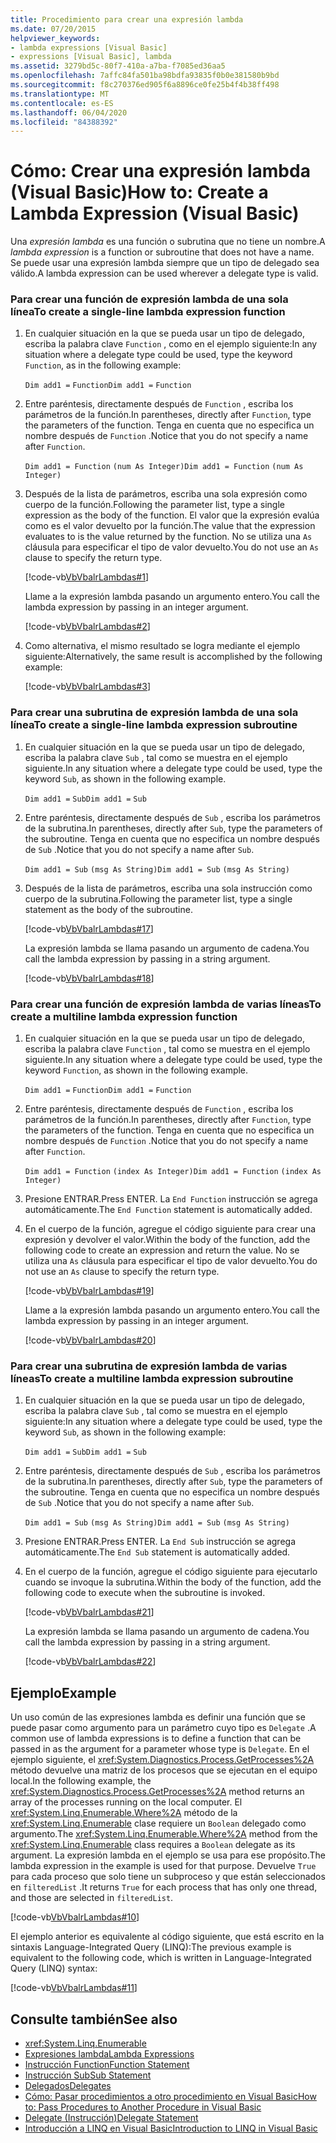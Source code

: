 ```yaml
---
title: Procedimiento para crear una expresión lambda
ms.date: 07/20/2015
helpviewer_keywords:
- lambda expressions [Visual Basic]
- expressions [Visual Basic], lambda
ms.assetid: 3279bd5c-80f7-410a-a7ba-f7085ed36aa5
ms.openlocfilehash: 7affc84fa501ba98bdfa93835f0b0e381580b9bd
ms.sourcegitcommit: f8c270376ed905f6a8896ce0fe25b4f4b38ff498
ms.translationtype: MT
ms.contentlocale: es-ES
ms.lasthandoff: 06/04/2020
ms.locfileid: "84388392"
---
```

# <a name="how-to-create-a-lambda-expression-visual-basic"></a><span data-ttu-id="4e53b-102">Cómo: Crear una expresión lambda (Visual Basic)</span><span class="sxs-lookup"><span data-stu-id="4e53b-102">How to: Create a Lambda Expression (Visual Basic)</span></span>
<span data-ttu-id="4e53b-103">Una *expresión lambda* es una función o subrutina que no tiene un nombre.</span><span class="sxs-lookup"><span data-stu-id="4e53b-103">A *lambda expression* is a function or subroutine that does not have a name.</span></span> <span data-ttu-id="4e53b-104">Se puede usar una expresión lambda siempre que un tipo de delegado sea válido.</span><span class="sxs-lookup"><span data-stu-id="4e53b-104">A lambda expression can be used wherever a delegate type is valid.</span></span>  
  
### <a name="to-create-a-single-line-lambda-expression-function"></a><span data-ttu-id="4e53b-105">Para crear una función de expresión lambda de una sola línea</span><span class="sxs-lookup"><span data-stu-id="4e53b-105">To create a single-line lambda expression function</span></span>  
  
1. <span data-ttu-id="4e53b-106">En cualquier situación en la que se pueda usar un tipo de delegado, escriba la palabra clave `Function` , como en el ejemplo siguiente:</span><span class="sxs-lookup"><span data-stu-id="4e53b-106">In any situation where a delegate type could be used, type the keyword `Function`, as in the following example:</span></span>  
  
     <span data-ttu-id="4e53b-107">`Dim add1 =`   `Function`</span><span class="sxs-lookup"><span data-stu-id="4e53b-107">`Dim add1 =`   `Function`</span></span>  
  
2. <span data-ttu-id="4e53b-108">Entre paréntesis, directamente después de `Function` , escriba los parámetros de la función.</span><span class="sxs-lookup"><span data-stu-id="4e53b-108">In parentheses, directly after `Function`, type the parameters of the function.</span></span> <span data-ttu-id="4e53b-109">Tenga en cuenta que no especifica un nombre después de `Function` .</span><span class="sxs-lookup"><span data-stu-id="4e53b-109">Notice that you do not specify a name after `Function`.</span></span>  
  
     <span data-ttu-id="4e53b-110">`Dim add1 = Function`   `(num As Integer)`</span><span class="sxs-lookup"><span data-stu-id="4e53b-110">`Dim add1 = Function`   `(num As Integer)`</span></span>  
  
3. <span data-ttu-id="4e53b-111">Después de la lista de parámetros, escriba una sola expresión como cuerpo de la función.</span><span class="sxs-lookup"><span data-stu-id="4e53b-111">Following the parameter list, type a single expression as the body of the function.</span></span> <span data-ttu-id="4e53b-112">El valor que la expresión evalúa como es el valor devuelto por la función.</span><span class="sxs-lookup"><span data-stu-id="4e53b-112">The value that the expression evaluates to is the value returned by the function.</span></span> <span data-ttu-id="4e53b-113">No se utiliza una `As` cláusula para especificar el tipo de valor devuelto.</span><span class="sxs-lookup"><span data-stu-id="4e53b-113">You do not use an `As` clause to specify the return type.</span></span>  
  
     [!code-vb[VbVbalrLambdas#1](~/samples/snippets/visualbasic/VS_Snippets_VBCSharp/VbVbalrLambdas/VB/Class1.vb#1)]  
  
     <span data-ttu-id="4e53b-114">Llame a la expresión lambda pasando un argumento entero.</span><span class="sxs-lookup"><span data-stu-id="4e53b-114">You call the lambda expression by passing in an integer argument.</span></span>  
  
     [!code-vb[VbVbalrLambdas#2](~/samples/snippets/visualbasic/VS_Snippets_VBCSharp/VbVbalrLambdas/VB/Class1.vb#2)]  
  
4. <span data-ttu-id="4e53b-115">Como alternativa, el mismo resultado se logra mediante el ejemplo siguiente:</span><span class="sxs-lookup"><span data-stu-id="4e53b-115">Alternatively, the same result is accomplished by the following example:</span></span>  
  
     [!code-vb[VbVbalrLambdas#3](~/samples/snippets/visualbasic/VS_Snippets_VBCSharp/VbVbalrLambdas/VB/Class1.vb#3)]  
  
### <a name="to-create-a-single-line-lambda-expression-subroutine"></a><span data-ttu-id="4e53b-116">Para crear una subrutina de expresión lambda de una sola línea</span><span class="sxs-lookup"><span data-stu-id="4e53b-116">To create a single-line lambda expression subroutine</span></span>  
  
1. <span data-ttu-id="4e53b-117">En cualquier situación en la que se pueda usar un tipo de delegado, escriba la palabra clave `Sub` , tal como se muestra en el ejemplo siguiente.</span><span class="sxs-lookup"><span data-stu-id="4e53b-117">In any situation where a delegate type could be used, type the keyword `Sub`, as shown in the following example.</span></span>  
  
     <span data-ttu-id="4e53b-118">`Dim add1 =`   `Sub`</span><span class="sxs-lookup"><span data-stu-id="4e53b-118">`Dim add1 =`   `Sub`</span></span>  
  
2. <span data-ttu-id="4e53b-119">Entre paréntesis, directamente después de `Sub` , escriba los parámetros de la subrutina.</span><span class="sxs-lookup"><span data-stu-id="4e53b-119">In parentheses, directly after `Sub`, type the parameters of the subroutine.</span></span> <span data-ttu-id="4e53b-120">Tenga en cuenta que no especifica un nombre después de `Sub` .</span><span class="sxs-lookup"><span data-stu-id="4e53b-120">Notice that you do not specify a name after `Sub`.</span></span>  
  
     <span data-ttu-id="4e53b-121">`Dim add1 = Sub`   `(msg As String)`</span><span class="sxs-lookup"><span data-stu-id="4e53b-121">`Dim add1 = Sub`   `(msg As String)`</span></span>  
  
3. <span data-ttu-id="4e53b-122">Después de la lista de parámetros, escriba una sola instrucción como cuerpo de la subrutina.</span><span class="sxs-lookup"><span data-stu-id="4e53b-122">Following the parameter list, type a single statement as the body of the subroutine.</span></span>  
  
     [!code-vb[VbVbalrLambdas#17](~/samples/snippets/visualbasic/VS_Snippets_VBCSharp/VbVbalrLambdas/VB/Class1.vb#17)]  
  
     <span data-ttu-id="4e53b-123">La expresión lambda se llama pasando un argumento de cadena.</span><span class="sxs-lookup"><span data-stu-id="4e53b-123">You call the lambda expression by passing in a string argument.</span></span>  
  
     [!code-vb[VbVbalrLambdas#18](~/samples/snippets/visualbasic/VS_Snippets_VBCSharp/VbVbalrLambdas/VB/Class1.vb#18)]  
  
### <a name="to-create-a-multiline-lambda-expression-function"></a><span data-ttu-id="4e53b-124">Para crear una función de expresión lambda de varias líneas</span><span class="sxs-lookup"><span data-stu-id="4e53b-124">To create a multiline lambda expression function</span></span>  
  
1. <span data-ttu-id="4e53b-125">En cualquier situación en la que se pueda usar un tipo de delegado, escriba la palabra clave `Function` , tal como se muestra en el ejemplo siguiente.</span><span class="sxs-lookup"><span data-stu-id="4e53b-125">In any situation where a delegate type could be used, type the keyword `Function`, as shown in the following example.</span></span>  
  
     <span data-ttu-id="4e53b-126">`Dim add1 =`   `Function`</span><span class="sxs-lookup"><span data-stu-id="4e53b-126">`Dim add1 =`   `Function`</span></span>  
  
2. <span data-ttu-id="4e53b-127">Entre paréntesis, directamente después de `Function` , escriba los parámetros de la función.</span><span class="sxs-lookup"><span data-stu-id="4e53b-127">In parentheses, directly after `Function`, type the parameters of the function.</span></span> <span data-ttu-id="4e53b-128">Tenga en cuenta que no especifica un nombre después de `Function` .</span><span class="sxs-lookup"><span data-stu-id="4e53b-128">Notice that you do not specify a name after `Function`.</span></span>  
  
     <span data-ttu-id="4e53b-129">`Dim add1 = Function`   `(index As Integer)`</span><span class="sxs-lookup"><span data-stu-id="4e53b-129">`Dim add1 = Function`   `(index As Integer)`</span></span>  
  
3. <span data-ttu-id="4e53b-130">Presione ENTRAR.</span><span class="sxs-lookup"><span data-stu-id="4e53b-130">Press ENTER.</span></span> <span data-ttu-id="4e53b-131">La `End Function` instrucción se agrega automáticamente.</span><span class="sxs-lookup"><span data-stu-id="4e53b-131">The `End Function` statement is automatically added.</span></span>  
  
4. <span data-ttu-id="4e53b-132">En el cuerpo de la función, agregue el código siguiente para crear una expresión y devolver el valor.</span><span class="sxs-lookup"><span data-stu-id="4e53b-132">Within the body of the function, add the following code to create an expression and return the value.</span></span> <span data-ttu-id="4e53b-133">No se utiliza una `As` cláusula para especificar el tipo de valor devuelto.</span><span class="sxs-lookup"><span data-stu-id="4e53b-133">You do not use an `As` clause to specify the return type.</span></span>  
  
     [!code-vb[VbVbalrLambdas#19](~/samples/snippets/visualbasic/VS_Snippets_VBCSharp/VbVbalrLambdas/VB/Class1.vb#19)]  
  
     <span data-ttu-id="4e53b-134">Llame a la expresión lambda pasando un argumento entero.</span><span class="sxs-lookup"><span data-stu-id="4e53b-134">You call the lambda expression by passing in an integer argument.</span></span>  
  
     [!code-vb[VbVbalrLambdas#20](~/samples/snippets/visualbasic/VS_Snippets_VBCSharp/VbVbalrLambdas/VB/Class1.vb#20)]  
  
### <a name="to-create-a-multiline-lambda-expression-subroutine"></a><span data-ttu-id="4e53b-135">Para crear una subrutina de expresión lambda de varias líneas</span><span class="sxs-lookup"><span data-stu-id="4e53b-135">To create a multiline lambda expression subroutine</span></span>  
  
1. <span data-ttu-id="4e53b-136">En cualquier situación en la que se pueda usar un tipo de delegado, escriba la palabra clave `Sub` , tal como se muestra en el ejemplo siguiente:</span><span class="sxs-lookup"><span data-stu-id="4e53b-136">In any situation where a delegate type could be used, type the keyword `Sub`, as shown in the following example:</span></span>  
  
     <span data-ttu-id="4e53b-137">`Dim add1 =`   `Sub`</span><span class="sxs-lookup"><span data-stu-id="4e53b-137">`Dim add1 =`   `Sub`</span></span>  
  
2. <span data-ttu-id="4e53b-138">Entre paréntesis, directamente después de `Sub` , escriba los parámetros de la subrutina.</span><span class="sxs-lookup"><span data-stu-id="4e53b-138">In parentheses, directly after `Sub`, type the parameters of the subroutine.</span></span> <span data-ttu-id="4e53b-139">Tenga en cuenta que no especifica un nombre después de `Sub` .</span><span class="sxs-lookup"><span data-stu-id="4e53b-139">Notice that you do not specify a name after `Sub`.</span></span>  
  
     <span data-ttu-id="4e53b-140">`Dim add1 = Sub`  `(msg As String)`</span><span class="sxs-lookup"><span data-stu-id="4e53b-140">`Dim add1 = Sub`  `(msg As String)`</span></span>  
  
3. <span data-ttu-id="4e53b-141">Presione ENTRAR.</span><span class="sxs-lookup"><span data-stu-id="4e53b-141">Press ENTER.</span></span> <span data-ttu-id="4e53b-142">La `End Sub` instrucción se agrega automáticamente.</span><span class="sxs-lookup"><span data-stu-id="4e53b-142">The `End Sub` statement is automatically added.</span></span>  
  
4. <span data-ttu-id="4e53b-143">En el cuerpo de la función, agregue el código siguiente para ejecutarlo cuando se invoque la subrutina.</span><span class="sxs-lookup"><span data-stu-id="4e53b-143">Within the body of the function, add the following code to execute when the subroutine is invoked.</span></span>  
  
     [!code-vb[VbVbalrLambdas#21](~/samples/snippets/visualbasic/VS_Snippets_VBCSharp/VbVbalrLambdas/VB/Class1.vb#21)]  
  
     <span data-ttu-id="4e53b-144">La expresión lambda se llama pasando un argumento de cadena.</span><span class="sxs-lookup"><span data-stu-id="4e53b-144">You call the lambda expression by passing in a string argument.</span></span>  
  
     [!code-vb[VbVbalrLambdas#22](~/samples/snippets/visualbasic/VS_Snippets_VBCSharp/VbVbalrLambdas/VB/Class1.vb#22)]  
  
## <a name="example"></a><span data-ttu-id="4e53b-145">Ejemplo</span><span class="sxs-lookup"><span data-stu-id="4e53b-145">Example</span></span>  
 <span data-ttu-id="4e53b-146">Un uso común de las expresiones lambda es definir una función que se puede pasar como argumento para un parámetro cuyo tipo es `Delegate` .</span><span class="sxs-lookup"><span data-stu-id="4e53b-146">A common use of lambda expressions is to define a function that can be passed in as the argument for a parameter whose type is `Delegate`.</span></span> <span data-ttu-id="4e53b-147">En el ejemplo siguiente, el <xref:System.Diagnostics.Process.GetProcesses%2A> método devuelve una matriz de los procesos que se ejecutan en el equipo local.</span><span class="sxs-lookup"><span data-stu-id="4e53b-147">In the following example, the <xref:System.Diagnostics.Process.GetProcesses%2A> method returns an array of the processes running on the local computer.</span></span> <span data-ttu-id="4e53b-148">El <xref:System.Linq.Enumerable.Where%2A> método de la <xref:System.Linq.Enumerable> clase requiere un `Boolean` delegado como argumento.</span><span class="sxs-lookup"><span data-stu-id="4e53b-148">The <xref:System.Linq.Enumerable.Where%2A> method from the <xref:System.Linq.Enumerable> class requires a `Boolean` delegate as its argument.</span></span> <span data-ttu-id="4e53b-149">La expresión lambda en el ejemplo se usa para ese propósito.</span><span class="sxs-lookup"><span data-stu-id="4e53b-149">The lambda expression in the example is used for that purpose.</span></span> <span data-ttu-id="4e53b-150">Devuelve `True` para cada proceso que solo tiene un subproceso y que están seleccionados en `filteredList` .</span><span class="sxs-lookup"><span data-stu-id="4e53b-150">It returns `True` for each process that has only one thread, and those are selected in `filteredList`.</span></span>  
  
 [!code-vb[VbVbalrLambdas#10](~/samples/snippets/visualbasic/VS_Snippets_VBCSharp/VbVbalrLambdas/VB/Class4.vb#10)]  
  
 <span data-ttu-id="4e53b-151">El ejemplo anterior es equivalente al código siguiente, que está escrito en la sintaxis Language-Integrated Query (LINQ):</span><span class="sxs-lookup"><span data-stu-id="4e53b-151">The previous example is equivalent to the following code, which is written in Language-Integrated Query (LINQ) syntax:</span></span>  
  
 [!code-vb[VbVbalrLambdas#11](~/samples/snippets/visualbasic/VS_Snippets_VBCSharp/VbVbalrLambdas/VB/Class5.vb#11)]  
  
## <a name="see-also"></a><span data-ttu-id="4e53b-152">Consulte también</span><span class="sxs-lookup"><span data-stu-id="4e53b-152">See also</span></span>

- <xref:System.Linq.Enumerable>
- [<span data-ttu-id="4e53b-153">Expresiones lambda</span><span class="sxs-lookup"><span data-stu-id="4e53b-153">Lambda Expressions</span></span>](./lambda-expressions.md)
- [<span data-ttu-id="4e53b-154">Instrucción Function</span><span class="sxs-lookup"><span data-stu-id="4e53b-154">Function Statement</span></span>](../../../language-reference/statements/function-statement.md)
- [<span data-ttu-id="4e53b-155">Instrucción Sub</span><span class="sxs-lookup"><span data-stu-id="4e53b-155">Sub Statement</span></span>](../../../language-reference/statements/sub-statement.md)
- [<span data-ttu-id="4e53b-156">Delegados</span><span class="sxs-lookup"><span data-stu-id="4e53b-156">Delegates</span></span>](../delegates/index.md)
- [<span data-ttu-id="4e53b-157">Cómo: Pasar procedimientos a otro procedimiento en Visual Basic</span><span class="sxs-lookup"><span data-stu-id="4e53b-157">How to: Pass Procedures to Another Procedure in Visual Basic</span></span>](../delegates/how-to-pass-procedures-to-another-procedure.md)
- [<span data-ttu-id="4e53b-158">Delegate (Instrucción)</span><span class="sxs-lookup"><span data-stu-id="4e53b-158">Delegate Statement</span></span>](../../../language-reference/statements/delegate-statement.md)
- [<span data-ttu-id="4e53b-159">Introducción a LINQ en Visual Basic</span><span class="sxs-lookup"><span data-stu-id="4e53b-159">Introduction to LINQ in Visual Basic</span></span>](../linq/introduction-to-linq.md)
